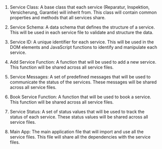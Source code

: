 1. Service Class: A base class that each service (Reparatur, Inspektion, Versicherung, Garantie) will inherit from. This class will contain common properties and methods that all services share.

2. Service Schema: A data schema that defines the structure of a service. This will be used in each service file to validate and structure the data.

3. Service ID: A unique identifier for each service. This will be used in the DOM elements and JavaScript functions to identify and manipulate each service.

4. Add Service Function: A function that will be used to add a new service. This function will be shared across all service files.

5. Service Messages: A set of predefined messages that will be used to communicate the status of the services. These messages will be shared across all service files.

6. Book Service Function: A function that will be used to book a service. This function will be shared across all service files.

7. Service Status: A set of status values that will be used to track the status of each service. These status values will be shared across all service files. 

8. Main App: The main application file that will import and use all the service files. This file will share all the dependencies with the service files.
